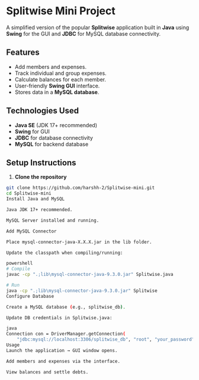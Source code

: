 # Splitwise Mini Project

A simplified version of the popular **Splitwise** application built in **Java** using **Swing** for the GUI and **JDBC** for MySQL database connectivity.

## Features

- Add members and expenses.
- Track individual and group expenses.
- Calculate balances for each member.
- User-friendly **Swing GUI** interface.
- Stores data in a **MySQL database**.

## Technologies Used

- **Java SE** (JDK 17+ recommended)
- **Swing** for GUI
- **JDBC** for database connectivity
- **MySQL** for backend database


## Setup Instructions

1. **Clone the repository**
```bash
git clone https://github.com/harshh-2/Splitwise-mini.git
cd Splitwise-mini
Install Java and MySQL

Java JDK 17+ recommended.

MySQL Server installed and running.

Add MySQL Connector

Place mysql-connector-java-X.X.X.jar in the lib folder.

Update the classpath when compiling/running:

powershell
# Compile
javac -cp ".;lib\mysql-connector-java-9.3.0.jar" Splitwise.java

# Run
java -cp ".;lib\mysql-connector-java-9.3.0.jar" Splitwise
Configure Database

Create a MySQL database (e.g., splitwise_db).

Update DB credentials in Splitwise.java:

java
Connection con = DriverManager.getConnection(
    "jdbc:mysql://localhost:3306/splitwise_db", "root", "your_password");
Usage
Launch the application → GUI window opens.

Add members and expenses via the interface.

View balances and settle debts.
